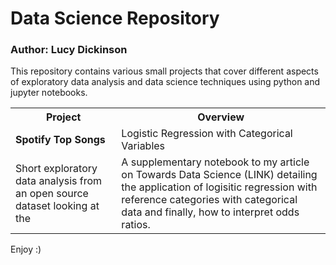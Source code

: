 <h1>Data Science Repository</h1>
<h3>Author: Lucy Dickinson</h3>

This repository contains various small projects that cover different aspects of exploratory data analysis and data science techniques using python and jupyter notebooks.

<table>
  <tr>
    <th>Project</th>
    <th>Overview</th>
  </tr>
  <tr>
    <td><strong>Spotify Top Songs</td>
    <td>Logistic Regression with Categorical Variables</strong></td>
  </tr>
  <tr>
    <td>Short exploratory data analysis from an open source dataset looking at the </td>
    <td>A supplementary notebook to my article on Towards Data Science (LINK) detailing the application of logisitic regression with reference categories with categorical data and finally, how to interpret odds ratios.</td>
  </tr>
</table>

Enjoy :)
